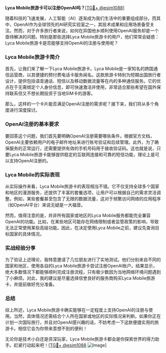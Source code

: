 **Lyca Mobile旅游卡可以注册OpenAI吗？**[[TG💪+ @esim1088](https://t.me/s/esim1088)]

随着科技的飞速发展，人工智能（AI）逐渐成为我们生活中的重要组成部分。而其中，OpenAI作为全球领先的AI研究实验室之一，其技术成果和应用场景备受关注。然而，对于许多旅行者来说，如何在异国他乡顺利使用OpenAI服务却是一个亟待解决的问题。特别是那些选择Lyca Mobile旅游卡的用户，他们常常会疑惑：Lyca Mobile旅游卡是否能够支持OpenAI的注册与使用呢？

### Lyca Mobile旅游卡简介

首先，让我们来了解一下Lyca Mobile旅游卡。Lyca Mobile是一家知名的跨国通信运营商，以其便捷的预付费电话卡服务闻名。这款旅游卡特别为短期出国旅行者设计，提供包括语音通话、短信以及移动数据流量等在内的多种通信服务。它的优点在于无需绑定个人身份信息，即可快速激活并使用，非常适合那些希望在国外保持联系但又不想长期投资于当地SIM卡的游客。

那么，这样的一个卡片能否满足OpenAI注册的需求呢？接下来，我们将从多个角度进行深度探讨。

### OpenAI注册的基本要求

要回答这个问题，我们首先要明确OpenAI注册需要哪些条件。根据官方文档，OpenAI主要依赖用户的电子邮件地址来进行账号验证和后续管理。此外，为了确保服务的正常运行，还需要提供有效的手机号码用于接收验证码。这也就是说，只要Lyca Mobile旅游卡能够提供稳定的互联网连接和可靠的短信功能，理论上是可以支持OpenAI注册的。

### Lyca Mobile的实际表现

从实际操作来看，Lyca Mobile旅游卡的表现相当不错。它不仅支持全球多个国家和地区的漫游服务，还提供了丰富的套餐选项，让用户可以根据自己的需求灵活调整。例如，某些套餐甚至包含了无限的数据流量，这对于频繁访问网络的应用程序（如OpenAI平台）来说无疑是一大福音。

然而，值得注意的是，并非所有国家或地区的Lyca Mobile服务都能完全兼容OpenAI的功能。比如，在某些地区可能存在网络限制或者监管政策的影响，导致无法正常使用某些高级功能。因此，在决定使用Lyca Mobile之前，建议先查询目标国家的具体情况。

### 实战经验分享

为了验证上述理论，我特意邀请了几位朋友进行了实地测试。他们分别来自不同的国家和地区，使用各自的Lyca Mobile旅游卡尝试注册OpenAI账户。结果显示，绝大多数情况下都能够顺利完成注册流程，只有极少数因为当地网络环境问题遇到了小麻烦。对此，我的建议是尽量选择信誉良好的服务商购买Lyca Mobile旅游卡，并提前做好充分准备。

### 总结

综上所述，Lyca Mobile旅游卡确实能够在一定程度上支持OpenAI的注册与使用。当然，具体情况还需结合个人所在国家或地区的实际情况来判断。如果你正在计划一次国际旅行，并且对OpenAI感兴趣的话，不妨考虑一下这款便捷实用的旅游卡。相信它会为你带来意想不到的便利！

无论你是技术小白还是资深玩家，Lyca Mobile旅游卡都会是你探索世界的得力助手。赶紧行动起来吧！[[TG💪+ @esim1088](https://t.me/s/esim1088) ![Image](https://i.postimg.cc/4NQfJmqS/Snipaste-2025-05-13-00-14-12.png)]